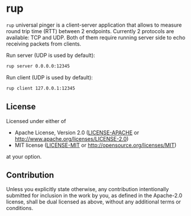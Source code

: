 # rup
`rup` universal pinger is a client-server application that allows to measure round trip time (RTT) between 2 endpoints. 
Currently 2 protocols are available: TCP and UDP. Both of them require running server side to echo receiving packets from clients.

Run server (UDP is used by default):
```sh
rup server 0.0.0.0:12345
```

Run client (UDP is used by default):
```sh
rup client 127.0.0.1:12345
```

## License

Licensed under either of

 * Apache License, Version 2.0
   ([LICENSE-APACHE](LICENSE-APACHE) or http://www.apache.org/licenses/LICENSE-2.0)
 * MIT license
   ([LICENSE-MIT](LICENSE-MIT) or http://opensource.org/licenses/MIT)

at your option.

## Contribution

Unless you explicitly state otherwise, any contribution intentionally submitted
for inclusion in the work by you, as defined in the Apache-2.0 license, shall be
dual licensed as above, without any additional terms or conditions.
